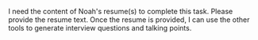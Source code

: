 I need the content of Noah's resume(s) to complete this task.  Please provide the resume text.  Once the resume is provided, I can use the other tools to generate interview questions and talking points.